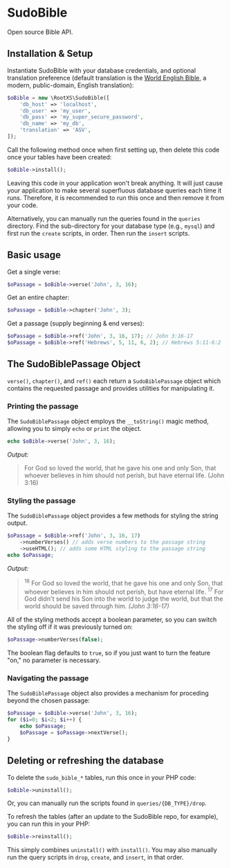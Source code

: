 # SudoBible
Open source Bible API.

## Installation & Setup

Instantiate SudoBible with your database credentials, and optional translation
preference (default translation is the [World English Bible](http://ebible.org/),
a modern, public-domain, English translation):

```php
$oBible = new \RootXS\SudoBible([
	'db_host' => 'localhost',
	'db_user' => 'my_user',
	'db_pass' => 'my_super_secure_password',
	'db_name' => 'my_db',
	'translation' => 'ASV',
]);
```

Call the following method once when first setting up, then delete this code
once your tables have been created:

```php
$oBible->install();
```

Leaving this code in your application won't break anything. It will just cause
your application to make several superfluous database queries each time it runs.
Therefore, it is recommended to run this once and then remove it from your code.

Alternatively, you can manually run the queries found in the `queries` directory.
Find the sub-directory for your database type (e.g., `mysql`) and first run the
`create` scripts, in order. Then run the `insert` scripts.

## Basic usage

Get a single verse:
```php
$oPassage = $oBible->verse('John', 3, 16);
```

Get an entire chapter:
```php
$oPassage = $oBible->chapter('John', 3);
```

Get a passage (supply beginning & end verses):
```php
$oPassage = $oBible->ref('John', 3, 16, 17); // John 3:16-17
$oPassage = $oBible->ref('Hebrews', 5, 11, 6, 2); // Hebrews 5:11-6:2
```

## The SudoBiblePassage Object
`verse()`, `chapter()`, and `ref()` each return a `SudoBiblePassage` object
which contains the requested passage and provides utilities for manipulating it.

### Printing the passage
The `SudoBiblePassage` object employs the `__toString()` magic method, allowing
you to simply `echo` or `print` the object.
```php
echo $oBible->verse('John', 3, 16);
```
*Output:*
> For God so loved the world, that he gave his one and only Son, that whoever
> believes in him should not perish, but have eternal life. (John 3:16)

### Styling the passage

The `SudoBiblePassage` object provides a few methods for styling the string output.
```php
$oPassage = $oBible->ref('John', 3, 16, 17)
	->numberVerses() // adds verse numbers to the passage string
	->useHTML(); // adds some HTML styling to the passage string
echo $oPassage;
```
*Output:*
> <sup>16</sup> For God so loved the world, that he gave his one and only Son,
> that whoever believes in him should not perish, but have eternal life.
> <sup>17</sup> For God didn't send his Son into the world to judge the world,
> but that the world should be saved through him. <i>(John 3:16-17)</i>

All of the styling methods accept a boolean parameter, so you can switch
the styling off if it was previously turned on:
```php
$oPassage->numberVerses(false);
```
The boolean flag defaults to `true`, so if you just want to turn the feature "on,"
no parameter is necessary.

### Navigating the passage

The `SudoBiblePassage` object also provides a mechanism for proceding beyond the chosen passage:
```php
$oPassage = $oBible->verse('John', 3, 16);
for ($i=0; $i<2; $i++) {
	echo $oPassage;
	$oPassage = $oPassage->nextVerse();
}
```

## Deleting or refreshing the database

To delete the `sudo_bible_*` tables, run this once in your PHP code:

```php
$oBible->uninstall();
```
Or, you can manually run the scripts found in `queries/{DB_TYPE}/drop`.

To refresh the tables (after an update to the SudoBible repo, for example), you
can run this in your PHP:

```php
$oBible->reinstall();
```

This simply combines `uninstall()` with `install()`. You may also manually run
the query scripts in `drop`, `create`, and `insert`, in that order.
